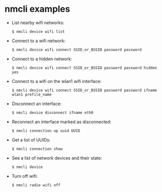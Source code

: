 # nmcli examples

-   List nearby wifi networks:

    `
    $ nmcli device wifi list
    `

-   Connect to a wifi network:

    `
    $ nmcli device wifi connect SSID_or_BSSID password password
    `

-   Connect to a hidden network:

    `
    $ nmcli device wifi connect SSID_or_BSSID password password hidden yes
    `

-   Connect to a wifi on the wlan1 wifi interface:

    `
    $ nmcli device wifi connect SSID_or_BSSID password password ifname wlan1 profile_name
    `

-   Disconnect an interface:

    `
    $ nmcli device disconnect ifname eth0
    `

-   Reconnect an interface marked as disconnected:

    `
    $ nmcli connection up uuid UUID
    `

-   Get a list of UUIDs:

    `
    $ nmcli connection show
    `

-   See a list of network devices and their state:

    `
    $ nmcli device
    `

-   Turn off wifi:

    `
    $ nmcli radio wifi off
    `

